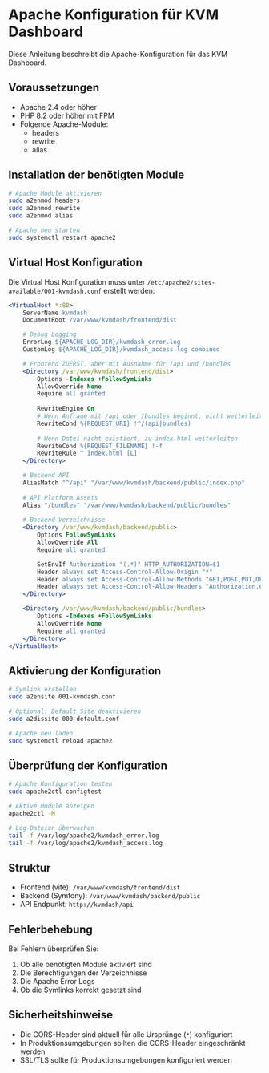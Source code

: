 # Apache Konfiguration für KVM Dashboard

Diese Anleitung beschreibt die Apache-Konfiguration für das KVM Dashboard.
## Voraussetzungen

- Apache 2.4 oder höher
- PHP 8.2 oder höher mit FPM
- Folgende Apache-Module:
  - headers
  - rewrite 
  - alias

## Installation der benötigten Module

```bash
# Apache Module aktivieren
sudo a2enmod headers
sudo a2enmod rewrite
sudo a2enmod alias

# Apache neu starten
sudo systemctl restart apache2
```

## Virtual Host Konfiguration

Die Virtual Host Konfiguration muss unter `/etc/apache2/sites-available/001-kvmdash.conf` erstellt werden:

```apache
<VirtualHost *:80>
    ServerName kvmdash
    DocumentRoot /var/www/kvmdash/frontend/dist

    # Debug Logging
    ErrorLog ${APACHE_LOG_DIR}/kvmdash_error.log
    CustomLog ${APACHE_LOG_DIR}/kvmdash_access.log combined

    # Frontend ZUERST, aber mit Ausnahme für /api und /bundles
    <Directory /var/www/kvmdash/frontend/dist>
        Options -Indexes +FollowSymLinks
        AllowOverride None
        Require all granted
        
        RewriteEngine On
        # Wenn Anfrage mit /api oder /bundles beginnt, nicht weiterleiten
        RewriteCond %{REQUEST_URI} !^/(api|bundles)
        
        # Wenn Datei nicht existiert, zu index.html weiterleiten
        RewriteCond %{REQUEST_FILENAME} !-f
        RewriteRule ^ index.html [L]
    </Directory>

    # Backend API 
    AliasMatch "^/api" "/var/www/kvmdash/backend/public/index.php"
    
    # API Platform Assets
    Alias "/bundles" "/var/www/kvmdash/backend/public/bundles"
    
    # Backend Verzeichnisse
    <Directory /var/www/kvmdash/backend/public>
        Options FollowSymLinks
        AllowOverride All
        Require all granted

        SetEnvIf Authorization "(.*)" HTTP_AUTHORIZATION=$1
        Header always set Access-Control-Allow-Origin "*"
        Header always set Access-Control-Allow-Methods "GET,POST,PUT,DELETE,OPTIONS"
        Header always set Access-Control-Allow-Headers "Authorization,Content-Type"
    </Directory>

    <Directory /var/www/kvmdash/backend/public/bundles>
        Options -Indexes +FollowSymLinks
        AllowOverride None
        Require all granted
    </Directory>
</VirtualHost>
```

## Aktivierung der Konfiguration

```bash
# Symlink erstellen
sudo a2ensite 001-kvmdash.conf

# Optional: Default Site deaktivieren
sudo a2dissite 000-default.conf

# Apache neu laden
sudo systemctl reload apache2
```

## Überprüfung der Konfiguration

```bash
# Apache Konfiguration testen
sudo apache2ctl configtest

# Aktive Module anzeigen
apache2ctl -M

# Log-Dateien überwachen
tail -f /var/log/apache2/kvmdash_error.log
tail -f /var/log/apache2/kvmdash_access.log
```

## Struktur

- Frontend (vite): `/var/www/kvmdash/frontend/dist`
- Backend (Symfony): `/var/www/kvmdash/backend/public`
- API Endpunkt: `http://kvmdash/api`

## Fehlerbehebung

Bei Fehlern überprüfen Sie:
1. Ob alle benötigten Module aktiviert sind
2. Die Berechtigungen der Verzeichnisse
3. Die Apache Error Logs
4. Ob die Symlinks korrekt gesetzt sind

## Sicherheitshinweise

- Die CORS-Header sind aktuell für alle Ursprünge (`*`) konfiguriert
- In Produktionsumgebungen sollten die CORS-Header eingeschränkt werden
- SSL/TLS sollte für Produktionsumgebungen konfiguriert werden
